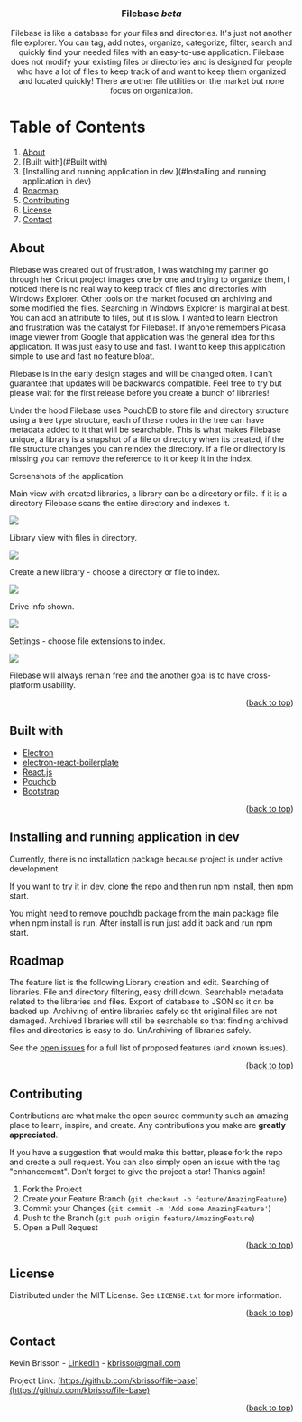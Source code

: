 <div id="top"></div>
<h3 align="center">Filebase <i>beta</i></h3>
<p align="center">
    Filebase is like a database for your files and directories. It's just not another file explorer. You can tag, add notes, organize, categorize, filter, search and quickly find your needed files with an easy-to-use application. Filebase does not modify your existing files or directories and is designed for people who have a lot of files to keep track of and want to keep them organized and located quickly! There are other file utilities on the market but none focus on organization.
    <br />   
</p>

# Table of Contents

1. [About](#About)
2. [Built with](#Built with)
3. [Installing and running application in dev.](#Installing and running application in dev)
4. [Roadmap](#Roadmap)
5. [Contributing](#Contributing)
6. [License](#License)
7. [Contact](#Contact)

## About

Filebase was created out of frustration, I was watching my partner go through her Cricut project images one by one and trying to organize them, I noticed there is no real way to keep track of files and directories with Windows Explorer. Other tools on the market focused on archiving and some modified the files. Searching in Windows Explorer is marginal at best. You can add an attribute to files, but it is slow. I wanted to learn Electron and frustration was the catalyst for Filebase!. If anyone remembers Picasa image viewer from Google that application was the general idea for this application. It was just easy to use and fast. I want to keep this application simple to use and fast no feature bloat.

Filebase is in the early design stages and will be changed often. I can't guarantee that updates will be backwards compatible. Feel free to try but please wait for the first release before you create a bunch of libraries!  

Under the hood Filebase uses PouchDB to store file and directory structure using a tree type structure, each of these nodes in the tree can have metadata added to it that will be searchable. This is what makes Filebase unique, a library is a snapshot of a file or directory when its created, if the file structure changes you can reindex the directory. If a file or directory is missing you can remove the reference to it or keep it in the index. 

Screenshots of the application.

Main view with created libraries, a library can be a directory or file. If it is a directory Filebase scans the entire directory and indexes it.

![](/assets/github-images/main.jpg)

Library view with files in directory.

![](/assets/github-images/library-view.jpg)

Create a new library - choose a directory or file to index.

![](/assets/github-images/create-library.jpg)

Drive info shown.

![](/assets/github-images/drive-info.jpg)

Settings - choose file extensions to index.

![](/assets/github-images/settings.jpg)

Filebase will always remain free and the another goal is to have cross-platform usability.

<p align="right">(<a href="#top">back to top</a>)</p>

## Built with

* [Electron](https://www.electronjs.com)
* [electron-react-boilerplate](https://github.com/electron-react-boilerplate/electron-react-boilerplate)
* [React.js](https://reactjs.org/)
* [Pouchdb](https://pouchdb.com/)
* [Bootstrap](https://getbootstrap.com)

<p align="right">(<a href="#top">back to top</a>)</p>

## Installing and running application in dev

Currently, there is no installation package because project is under active development.

If you want to try it in dev, clone the repo and then run npm install, then npm start.

You might need to remove pouchdb package from the main package file when npm install is run. After install is run just add it back and run npm start.

## Roadmap

The feature list is the following
Library creation and edit.
Searching of libraries.
File and directory filtering, easy drill down.
Searchable metadata related to the libraries and files.
Export of database to JSON so it cn be backed up.
Archiving of entire libraries safely so tht original files are not damaged.
Archived libraries will still be searchable so that finding archived files and directories is easy to do.
UnArchiving of libraries safely.

See the [open issues](https://github.com/kbrisso/file-base/issues) for a full list of proposed features (and known issues).

<p align="right">(<a href="#top">back to top</a>)</p>

## Contributing

Contributions are what make the open source community such an amazing place to learn, inspire, and create. Any contributions you make are **greatly appreciated**.

If you have a suggestion that would make this better, please fork the repo and create a pull request. You can also simply open an issue with the tag "enhancement".
Don't forget to give the project a star! Thanks again!

1. Fork the Project
2. Create your Feature Branch (`git checkout -b feature/AmazingFeature`)
3. Commit your Changes (`git commit -m 'Add some AmazingFeature'`)
4. Push to the Branch (`git push origin feature/AmazingFeature`)
5. Open a Pull Request

<p align="right">(<a href="#top">back to top</a>)</p>

## License

Distributed under the MIT License. See `LICENSE.txt` for more information.

<p align="right">(<a href="#top">back to top</a>)</p>

## Contact

Kevin Brisson - [LinkedIn](https://www.linkedin.com/in/kevin-brisson-918445185/) - kbrisso@gmail.com

Project Link: [https://github.com/kbrisso/file-base](https://github.com/kbrisso/file-base)

<p align="right">(<a href="#top">back to top</a>)</p>





